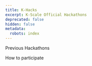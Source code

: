 ```yaml
---
title: K-Hacks
excerpt: K-Scale Official Hackathons
deprecated: false
hidden: false
metadata:
  robots: index
---
```

Previous Hackathons

How to participate